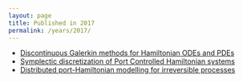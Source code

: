```yaml
---
layout: page
title: Published in 2017
permalink: /years/2017/
---
```


- [Discontinuous Galerkin methods for Hamiltonian ODEs and PDEs](../../discontinuous-galerkin-methods-for-hamiltonian-odes-and-pdes)
- [Symplectic discretization of Port Controlled Hamiltonian systems](../../symplectic-discretization-of-port-controlled-hamiltonian-systems)
- [Distributed port-Hamiltonian modelling for irreversible processes](../../distributed-port-hamiltonian-modelling-for-irreversible-processes)

